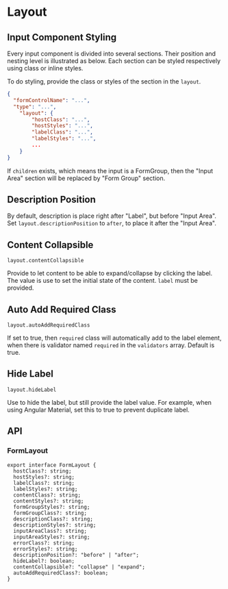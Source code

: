 # Layout

## Input Component Styling

Every input component is divided into several sections. Their position and nesting level is illustrated as below. Each section can be styled respectively using class or inline styles.

<input-layout-illustration></input-layout-illustration>

To do styling, provide the class or styles of the section in the `layout`.

```json
{
  "formControlName": "...",
  "type": "...",
	"layout": {
		"hostClass": "...",
		"hostStyles": "...",
		"labelClass": "...",
		"labelStyles": "...",
		...
	}
}
```

If `children` exists, which means the input is a FormGroup, then the "Input Area" section will be replaced by "Form Group" section.

<input-layout-illustration is-form-group="true" show-tags="false"></input-layout-illustration>

## Description Position

By default, description is place right after "Label", but before "Input Area". Set `layout.descriptionPosition` to `after`, to place it after the "Input Area".

<input-layout-illustration description-position="after" show-tags="false"></input-layout-illustration>

## Content Collapsible

`layout.contentCollapsible`

Provide to let content to be able to expand/collapse by clicking the label. The value is use to set the initial state of the content. `label` must be provided.

<doc-form-viewer configs='[{
  "formControlName": "collapsible",
  "label": "Label",
  "description": "description...",
  "layout": {
    "contentCollapsible": "collapse",
    "hostClass": "p-4 border border-1 border-[var(--border-color-50)]"
  }
}]'></doc-form-viewer>

## Auto Add Required Class

`layout.autoAddRequiredClass`

If set to true, then `required` class will automatically add to the label element, when there is validator named `required` in the `validators` array. Default is true.

## Hide Label

`layout.hideLabel`

Use to hide the label, but still provide the label value. For example, when using Angular Material, set this to true to prevent duplicate label.

## API

### FormLayout

```tsx
export interface FormLayout {
  hostClass?: string;
  hostStyles?: string;
  labelClass?: string;
  labelStyles?: string;
  contentClass?: string;
  contentStyles?: string;
  formGroupStyles?: string;
  formGroupClass?: string;
  descriptionClass?: string;
  descriptionStyles?: string;
  inputAreaClass?: string;
  inputAreaStyles?: string;
  errorClass?: string;
  errorStyles?: string;
  descriptionPosition?: "before" | "after";
  hideLabel?: boolean;
  contentCollapsible?: "collapse" | "expand";
  autoAddRequiredClass?: boolean;
}
```

